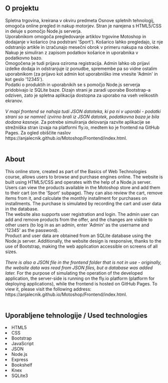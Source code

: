 <h2>O projektu</h2>
Spletna trgovina, kreirana v okviru predmeta Osnove spletnih tehnologij, omogoča online pregled in nakup motorjev. Stran je narejena s HTML5/CSS in deluje s pomočjo Node.js serverja.<br/>
Uporabnikom omogoča pregledovanje artiklov trgovine Motoshop in dodajanje v košarico (na podstrani 'Sport'). Košarico lahko pregledajo, iz nje odstranijo artikle in izračunajo mesečni obrok v primeru nakupa na obroke. Nakup je simuliran z zapisom podatkov košarice in uporabnika v podatkovno bazo. <br/>
Omogočena je tudi prijava oziroma registracija. Admin lahko ob prijavi izdelke dodaja in odstranjuje iz ponudbe, spremembe pa so vidne ostalim uporabnikom (za prijavo kot admin kot uporabniško ime vnesite 'Admin' in kot geslo '12345'). </br>
Podatki o produktih in uporabnikih se s pomočjo Node.js serverja pridobivajo iz SQLite baze. Dizajn strani je zaradi uporabe Bootstrap-a odziven, zato je spletna aplikacija dostopna za uporabo na vseh velikostih ekranov.<br/>
<br/>
<i>V mapi frontend se nahaja tudi JSON datoteka, ki pa ni v uporabi - podatki strani so se namreč izvirno brali iz JSON datotek, podatkovna baza je bila dodana kasneje. </i>
Za potrebe simuliranja delovanja razvite aplikacije se strežniška stran izvaja na platformi fly.io, medtem ko je frontend na GitHub Pages. Za ogled obiščite naslov https://anjalecnik.github.io/Motoshop/Frontend/index.html.</br>
<br/>
<h2>About</h2>
This online store, created as part of the Basics of Web Technologies course, allows users to browse and purchase engines online. The website is built using HTML5/CSS and operates with the help of a Node.js server. </br>
Users can view the products available in the Motoshop store and add them to their cart (on the 'Sport' subpage). They can also review the cart, remove items from it, and calculate the monthly installment for purchases on installments. The purchase is simulated by recording the cart and user data in the database.</br>
The website also supports user registration and login. The admin user can add and remove products from the offer, and the changes are visible to other users (to log in as
an admin, enter 'Admin' as the username and '12345' as the password).</br>
Product and user data are obtained from an SQLite database using the Node.js server. Additionally, the website design is responsive, thanks to the use of Bootstrap, making the web application accessible on screens of all sizes.</br>
<br/>
<i>There is also a JSON file in the frontend folder that is not in use - originally, the website data was read from JSON files, but a database was added later.</i>
For the purpose of simulating the operation of the developed application, the server-side is running on the fly.io platform (platform for deploying applications), while the frontend is hosted on GitHub Pages. To view it, please visit the following address: https://anjalecnik.github.io/Motoshop/Frontend/index.html.
<br/>
</br>
<h2>Uporabljene tehnologije / Used technologies</h2>
<li>HTML5</li>
<li>CSS</li>
<li>Bootstrap</li>
<li>JavaScript</li>
<li>JSON</li>
<li>Node.js</li>
<li>Express</li>
<li>Bookshelf</li>
<li>Knex</li>
<li>SQLite3</li>
